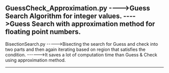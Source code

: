 GuessCheck_Approximation.py
---->Guess Search Algorithm for integer values.
---->Guess Search with approximation method for floating point numbers.
-----------------------------------------------------------------------------------
BisectionSearch.py
----->Bisecting the search for Guess and check into two parts and then again iterating based on region that satisfies the condition.
------>It saves a lot of computation time than Guess & Check using approximation method.

------------------------------------------------------------------------------------

